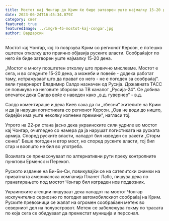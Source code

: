```yaml
---
title: Мостот кај Чонгар до Крим ќе биде затворен уште најмалку 15-20 дена
date: 2023-06-24T16:45:34.079Z
category: свет
featured: true
featuredImage: ../img/6-45-mostot-kaj-congar.jpg
author: Вардарски
---
```

Мостот кај Чонгар, кој го поврзува Крим со регионот Керсон, е потешко оштетен отколку што првично објавија руските власти. Сообраќајот по него ќе биде затворен уште најмалку 15-20 дена.

„Мостот е многу пооштетен отколку што првично мислевме. Мостот е сега, и во следните 15-20 дена, а можеби и повеќе - додека работат таму, истражуваат што да прават со него - не е погоден за сообраќај“. вели гувернерот Владимир Салдо назначен од Русија. Државната ТАСС се повикува на неговите зборови за ТВ каналот „Русија-24“. Се добива впечаток дека Салдо веќе е наведен како „в.д. гувернер“ - в.д.

Салдо коментираше и дека Киев сака да ги „збесни“ жителите на Крим и да ја наруши логистиката со регионот Керсон. „Ова не води до ништо, бидејќи има уште неколку копнени премини“, нагласи тој.

Утрото на 22-ри стана јасно дека украинските сили удриле во мостот кај Чонгар, очигледно со намера да ја нарушат логистиката на руската армија. Според руските власти, нападот бил изведен со ракети „Сторм сенка“. Беше погоден и втор мост, но според руските власти, тој бил стар и воопшто не бил во употреба.

Возилата се пренасочуваат по алтернативни рути преку контролните пунктови Ерменск и Перекоп.

Руското издание на Би-Би-Си, повикувајќи се на сателитски снимки на приватната американска компанија Планет Лабс, пишува дека по гранатирањето под мостот Чонгар бил изграден нов подвозник.

Украинските агенции пишуваат дека нападот на мостот Чонгар исклучително сериозно го погодил автомобилскиот сообраќај на Крим. Руските превозници се жалат на огромен сообраќаен метеж во северниот дел на полуостровот. Метеж се забележува токму по трасата по која сега се обидуваат да преместат муниција и персонал.